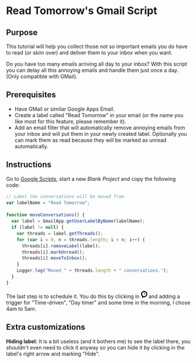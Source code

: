 Read Tomorrow's Gmail Script
============================

Purpose
-------

This tutorial will help you collect those not so important emails you do have
to read (or skim over) and deliver them to your inbox when you want.

Do you have too many emails arriving all day to your inbox? With this script
you can delay all this annoying emails and handle them just once a day. (Only
compatible with GMail).

Prerequisites
-------------

* Have GMail or similar Google Apps Email.
* Create a label called "Read Tomorrow" in your email (or the name you like
most for this feature, please remember it).
* Add an email filter that will automatically remove annoying emails from your
inbox and will put them in your newly created label. Optionally you can mark
them as read because they will be marked as unread automatically.

Instructions
------------

Go to [Google Scripts](https://script.google.com/), start a new *Blank Project*
and copy the following code:

```JavaScript
// Label the conversations will be moved from
var labelName = "Read Tomorrow";

function moveConversations() {
  var label = GmailApp.getUserLabelByName(labelName);
  if (label != null) {
    var threads = label.getThreads();
    for (var i = 0, n = threads.length; i < n; i++) {
      threads[i].removeLabel(label);
      threads[i].markUnread();
      threads[i].moveToInbox();
    }
    Logger.log("Moved " + threads.length + " conversations.");
  }
}
```

The last step is to schedule it. You do this by clicking in
![Schedule](schedule.png "Current project's triggers") and adding a trigger for
"Time-driven", "Day timer" and some time in the morning, I chose 4am to 5am.

Extra customizations
--------------------

**Hiding label:** It is a bit useless (and it bothers me) to see the label
there, you shouldn't even need to click it anyway so you can hide it by
clicking in the label's right arrow and marking "Hide".
